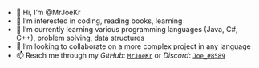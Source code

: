 - 👋 Hi, I’m @MrJoeKr
- 👀 I’m interested in coding, reading books, learning
- 🌱 I’m currently learning various programming languages (Java, C#, C++), problem solving, data structures
- 💞️ I’m looking to collaborate on a more complex project in any language
- 📫 Reach me through my *GitHub*: [``MrJoeKr``](https://github.com/MrJoeKr) or *Discord*: [``Joe_#8589``](https://discord.com/users/337972505748832257)

<!---
MrJoeKr/MrJoeKr is a ✨ special ✨ repository because its `README.md` (this file) appears on your GitHub profile.
You can click the Preview link to take a look at your changes.
--->
